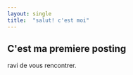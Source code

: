 ```yaml
---
layout: single
title:  "salut! c'est moi"
---
```


## C'est ma premiere posting
ravi de vous rencontrer.
